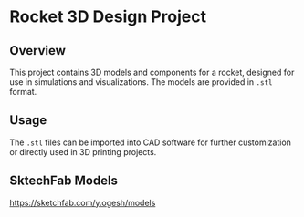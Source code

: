 # Rocket 3D Design Project

## Overview
This project contains 3D models and components for a rocket, designed for use in simulations and visualizations. The models are provided in `.stl` format.

## Usage
The `.stl` files can be imported into CAD software for further customization or directly used in 3D printing projects.

## SktechFab Models
https://sketchfab.com/y.ogesh/models
